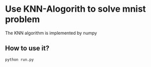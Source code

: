 # Use KNN-Alogorith to solve mnist problem
The KNN algorithm is implemented by numpy
## How to use it?
```python
python run.py
```

